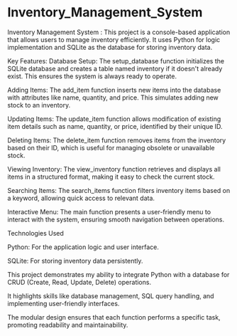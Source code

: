 # Inventory_Management_System
Inventory Management System :
This project is a console-based application that allows users to manage inventory efficiently. It uses Python for logic implementation and SQLite as the database for storing inventory data.

Key Features:
Database Setup: The setup_database function initializes the SQLite database and creates a table named inventory if it doesn't already exist. This ensures the system is always ready to operate.

Adding Items: The add_item function inserts new items into the database with attributes like name, quantity, and price. This simulates adding new stock to an inventory.

Updating Items: The update_item function allows modification of existing item details such as name, quantity, or price, identified by their unique ID.

Deleting Items: The delete_item function removes items from the inventory based on their ID, which is useful for managing obsolete or unavailable stock.

Viewing Inventory: The view_inventory function retrieves and displays all items in a structured format, making it easy to check the current stock.

Searching Items: The search_items function filters inventory items based on a keyword, allowing quick access to relevant data.

Interactive Menu: The main function presents a user-friendly menu to interact with the system, ensuring smooth navigation between operations.


Technologies Used

Python: For the application logic and user interface.

SQLite: For storing inventory data persistently.

This project demonstrates my ability to integrate Python with a database for CRUD (Create, Read, Update, Delete) operations.

It highlights skills like database management, SQL query handling, and implementing user-friendly interfaces.

The modular design ensures that each function performs a specific task, promoting readability and maintainability.
